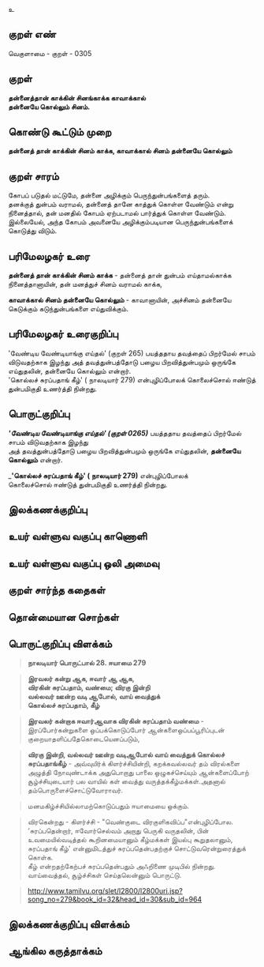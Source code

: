உ

## குறள் எண் 

வெகுளாமை - குறள் - 0305  

## குறள் 

**தன்னைத்தான் காக்கின் சினங்காக்க காவாக்கால்  
தன்னையே கொல்லும் சினம்.**

## கொண்டு கூட்டும் முறை

**தன்னைத் தான் காக்கின் சினம் காக்க, காவாக்கால் சினம் தன்னையே கொல்லும்** 

## குறள் சாரம் 

கோபப் படுதல் மட்டுமே, தன்னை அழிக்கும் பெருந்துன்பங்களைத் தரும்.  
தனக்குத் துன்பம் வராமல், தன்னைத் தானே காத்துக் கொள்ள வேண்டும் என்று நினைத்தால், தன் மனதில் கோபம் ஏற்படாமல் பார்த்துக் கொள்ள வேண்டும். இல்லையேல், அந்த கோபம் அவனையே அழிக்கும்படியான பெருந்துன்பங்களைக் கொடுத்து விடும். 


## பரிமேலழகர் உரை

**தன்னைத் தான் காக்கின் சினம் காக்க** - தன்னைத் தான் துன்பம் எய்தாமல்காக்க நினைத்தானாயின், தன் மனத்துச் சினம் வராமல் காக்க,   

**காவாக்கால் சினம் தன்னையே கொல்லும்** - காவானாயின், அச்சினம் தன்னையே கெடுக்கும் கடுந்துன்பங்களை எய்துவிக்கும். 

## பரிமேலழகர் உரைகுறிப்பு   

'வேண்டிய வேண்டியாங்கு எய்தல்' (குறள் 265) பயத்ததாய தவத்தைப் பிறர்மேல் சாபம் விடுவதற்காக இழந்து அத் தவத்துன்பத்தோடு பழைய பிறவித்துன்பமும் ஒருங்கே எய்துதலின், தன்னையே கொல்லும் என்றார்.   
'கொல்லச் சுரப்பதாங் கீழ்' ( நாலடியார்  279)  என்புழிப்போலக் கொலைச்சொல் ஈண்டுத் துன்பமிகுதி உணர்த்தி நின்றது.  

## பொருட்குறிப்பு 

_**'வேண்டிய வேண்டியாங்கு எய்தல்' (குறள் 0265)**_ பயத்ததாய தவத்தைப் பிறர்மேல் சாபம் விடுவதற்காக இழந்து   
அத் தவத்துன்பத்தோடு பழைய பிறவித்துன்பமும் ஒருங்கே எய்துதலின், **தன்னையே கொல்லும்** என்றார்.    

_**'கொல்லச் சுரப்பதாங் கீழ்' ( நாலடியார்  279)**  என்புழிப்போலக்   
கொலைச்சொல் ஈண்டுத் துன்பமிகுதி உணர்த்தி நின்றது.  

## இலக்கணக்குறிப்பு  


## உயர் வள்ளுவ வகுப்பு காணொளி


## உயர் வள்ளுவ வகுப்பு ஒலி அமைவு 

 
## குறள் சார்ந்த கதைகள் 


## தொன்மையான சொற்கள்


## பொருட்குறிப்பு விளக்கம்

>**நாலடியார் பொருட்பால் 28. ஈயாமை 279**  

>**இரவலர் கன்று ஆக, ஈவார் ஆ ஆக,  
>விரகின் சுரப்பதாம், வண்மை; விரகு இன்றி  
>வல்லவர் ஊன்ற வடி ஆபோல், வாய் வைத்துக்  
>கொல்லச் சுரப்பதாம், கீழ்**

>**இரவலர் கன்றாக ஈவார்ஆவாக விரகின் சுரப்பதாம் வண்மை** - இரப்போர்கன்றுகளை ஒப்பக்கொடுப்போர் ஆன்களைஒப்பப்பூரிப்புடன் குறையாதளிப்பதேகொடையெனப்படும்,  

>**விரகு இன்றி, வல்லவர் ஊன்ற வடிஆபோல் வாய் வைத்துக் கொல்லச் சுரப்பதாங்கீழ்** - அவ்வுயிர்க் கிளர்ச்சியின்றி, கறக்கவல்லவர் தம் விரல்களை அழுத்தி நோவுண்டாக்க அதுபொறாது பாலை ஒழுகச்செய்யும் ஆன்களைப்போற் சூழ்ச்சியுடையார் 
பல வாயில் கள் வைத்து வருத்தக்கீழ்மக்கள்.அதனால் தம்பொருளைச்சொட்டுவோராவர்.

>மனமகிழ்ச்சியில்லாமற்கொடுப்பதும் ஈயாமையை ஒக்கும்.

>விரகென்றது - கிளர்ச்சி - "வெண்குடை விரகுளிகவிப்ப"என்புழிப்போல.  
>‘சுரப்பதென்றார், ஈவோர்செல்வம் அறாது பெருகி வருதலின், பின் உவமையில்வடித்தல் கூறினமையானும் கீழ்மக்கள் இயல்பு கூறுதலானும், சுரப்பதாங் கீழ்' என்னுமிடத்துச் சுரப்பதென்பதற்குச் சொட்டுவரென்றுரைத்துக் கொள்க.   
>கீழ் என்றதற்கேற்பச் சுரப்பதென்பதும் அஃறிணை முடிபில் நின்றது.   
>வாய்வைத்தல், சூழ்ச்சிகள் செய்தலென்னும் பொருட்டு.  

>http://www.tamilvu.org/slet/l2800/l2800uri.jsp?song_no=279&book_id=32&head_id=30&sub_id=964


## இலக்கணக்குறிப்பு விளக்கம்


## ஆங்கில கருத்தாக்கம் 


